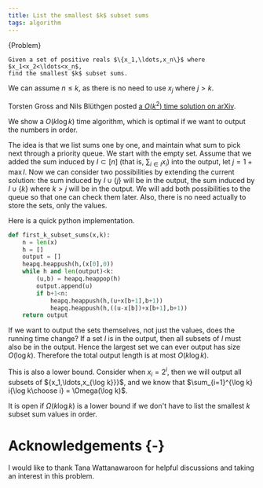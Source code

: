 ```yaml
---
title: List the smallest $k$ subset sums
tags: algorithm
---
```


{Problem}

    Given a set of positive reals $\{x_1,\ldots,x_n\}$ where $x_1<x_2<\ldots<x_n$, 
    find the smallest $k$ subset sums.

We can assume $n\leq k$, as there is no need to use $x_j$ where $j>k$. 

Torsten Gross and Nils Blüthgen posted [a $O(k^2)$ time solution on arXiv](https://arxiv.org/abs/1704.05795).

We show a $O(k\log k)$ time algorithm, which is optimal if we want to output the numbers in order.

The idea is that we list sums one by one, and maintain what sum to pick next through a priority queue. We start with the empty set. Assume that we added the sum induced by $I\subset [n]$ (that is, $\sum_{i\in I} x_i$) into the output, let $j=1+\max I$. Now we can consider two possibilities by extending the current solution: the sum induced by $I\cup \{j\}$ will be in the output, the sum induced by $I\cup \{k\}$ where $k>j$ will be in the output. We will add both possibilities to the queue so that one can check them later.
Also, there is no need actually to store the sets, only the values.

Here is a quick python implementation. 

```python
def first_k_subset_sums(x,k):
    n = len(x)
    h = []
    output = []
    heapq.heappush(h,(x[0],0))
    while h and len(output)<k:
        (u,b) = heapq.heappop(h)
        output.append(u)
        if b+1<n:
            heapq.heappush(h,(u+x[b+1],b+1))
            heapq.heappush(h,((u-x[b])+x[b+1],b+1))
    return output
```

If we want to output the sets themselves, not just the values, does the running time change? If a set $I$ is in the output, then all subsets of $I$ must also be in the output. Hence the largest set we can ever output has size $O(\log k)$. Therefore the total output length is at most $O(k\log k)$.

This is also a lower bound. Consider when $x_i=2^i$, then we will output all subsets of $\{x_1,\ldots,x_{\log k}}\}$, and we know that $\sum_{i=1}^{\log k} i{\log k\choose i} = \Omega(\log k)$.

It is open if $\Omega(k\log k)$ is a lower bound if we don't have to list the smallest $k$ subset sum values in order.

# Acknowledgements {-}

I would like to thank Tana Wattanawaroon for helpful discussions and taking an interest in this problem. 